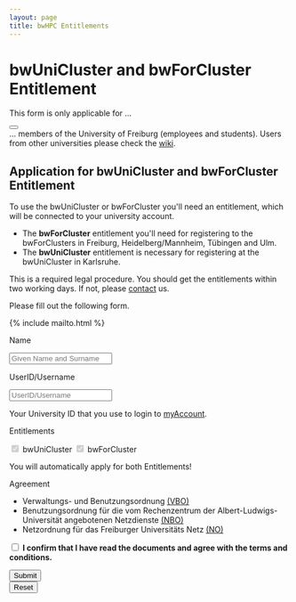 ```yaml
---
layout: page
title: bwHPC Entitlements
---
```


# bwUniCluster and bwForCluster Entitlement

<article class="message is-warning">
  <div class="message-header">
    <p>This form is only applicable for ...</p>
    <button class="delete" aria-label="delete"></button>
  </div>
  <div class="message-body">
    ... members of the University of Freiburg (employees and students).
    Users from other universities please check the <a href="https://wiki.bwhpc.de/e/BwForCluster_Entitlement" target="_blank">wiki</a>.
  </div>
</article>

## Application for bwUniCluster and bwForCluster Entitlement

To use the bwUniCluster or bwForCluster you'll need an entitlement, which will be connected to your university account.

- The **bwForCluster** entitlement you'll need for registering to the bwForClusters in Freiburg, Heidelberg/Mannheim, Tübingen and Ulm.
- The **bwUniCluster** entitlement is necessary for registering at the bwUniCluster in Karlsruhe.

This is a required legal procedure. You should get the entitlements within two working days.
If not, please [contact](/privacy-policy/) us.

Please fill out the following form.

{% include mailto.html %}

<form id="form" name="form" method="get" action="/bwhpc/mail/" onsubmit="sendMail();">
<div class="field is-horizontal">
    <div class="field-label is-normal">
        <label class="label">Name</label>
    </div>
    <div class="field-body">
        <div class="field">
            <p class="control is-expanded has-icons-left">
                <input class="input" type="text" name="name" id="name" placeholder="Given Name and Surname" required>
                <span class="icon is-small is-left">
                    <i class="fas fa-address-card"></i>
                </span>
            </p>
        </div>
    </div>
</div>
<div class="field is-horizontal">
    <div class="field-label is-normal">
        <label class="label">UserID/Username</label>
    </div>
    <div class="field-body">
        <div class="field">
            <p class="control is-expanded has-icons-left">
                <input class="input" type="text" name="uid" id="uid" placeholder="UserID/Username" required>
                <span class="icon is-small is-left">
                    <i class="fas fa-user"></i>
                </span>
            </p>
            <p class="help">Your University ID that you use to login to <a href="https://myaccount.uni-freiburg.de/" target="_blank">myAccount</a>.
            </p>
        </div>
    </div>
</div>
<div class="field is-horizontal">
    <div class="field-label is-normal">
        <label class="label">Entitlements</label>
    </div>
    <div class="field-body">
        <div class="field">
            <p class="control">
                <label class="checkbox">
                    <input type="checkbox" checked disabled>
                    bwUniCluster
                </label>
                <label class="checkbox">
                    <input type="checkbox" checked disabled>
                    bwForCluster
                </label>
                <p class="help is-success">You will automatically apply for both Entitlements!</p>
            </p>
        </div>
    </div>
</div>
<div class="field is-horizontal">
    <div class="field-label is-normal">
        <label class="label">Agreement</label>
    </div>
    <div class="field-body">
        <div class="field">
            <p class="control">
                <ul>
                    <li>
                        Verwaltungs- und Benutzungsordnung
                            <a href="https://www.rz.uni-freiburg.de/inhalt/dokumente/pdfs/ordnungen/vbo.pdf/at_download/file" target='_blank'>(VBO)</a>
                    </li>
                    <li>
                        Benutzungsordnung für die vom Rechenzentrum der Albert-Ludwigs-Universität angebotenen Netzdienste
                            <a href="https://www.rz.uni-freiburg.de/inhalt/dokumente/pdfs/ordnungen/nbo.pdf/at_download/file" target='_blank'>(NBO)</a>
                    </li>
                    <li>
                        Netzordnung für das Freiburger Universitäts Netz
                            <a href="https://www.rz.uni-freiburg.de/inhalt/dokumente/pdfs/ordnungen/no.pdf/at_download/file" target='_blank'>(NO)</a>
                    </li>
                </ul>
                <label class="checkbox">
                    <input type="checkbox" required>
                        <strong>
                            I confirm that I have read the documents and agree with the terms and conditions.
                        </strong>
                </label>
            </p>
        </div>
    </div>
</div>
<div class="field is-horizontal">
    <div class="field-label">
        <!-- Left empty for spacing -->
    </div>
    <div class="field-body">
        <div class="field is-grouped">
            <div class="control">
                <button class="button is-link" type="submit">Submit</button>
            </div>
            <div class="control">
                <button class="button is-link is-light" type="reset">Reset</button>
            </div>
        </div>
    </div>
</div>
</form>